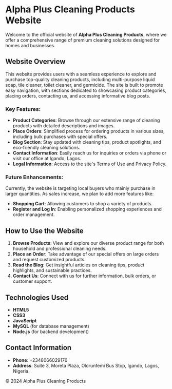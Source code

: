 # Alpha Plus Cleaning Products Website

Welcome to the official website of **Alpha Plus Cleaning Products**, where we offer a comprehensive range of premium cleaning solutions designed for homes and businesses.

## Website Overview

This website provides users with a seamless experience to explore and purchase top-quality cleaning products, including multi-purpose liquid soap, tile cleaner, toilet cleaner, and germicide. The site is built to promote easy navigation, with sections dedicated to showcasing product categories, placing orders, contacting us, and accessing informative blog posts.

### Key Features:

- **Product Categories**: Browse through our extensive range of cleaning products with detailed descriptions and images.
- **Place Orders**: Simplified process for ordering products in various sizes, including bulk purchases with special offers.
- **Blog Section**: Stay updated with cleaning tips, product spotlights, and eco-friendly cleaning solutions.
- **Contact Information**: Easily reach us for inquiries or orders via phone or visit our office at Igando, Lagos.
- **Legal Information**: Access to the site's Terms of Use and Privacy Policy.

### Future Enhancements:

Currently, the website is targeting local buyers who mainly purchase in larger quantities. As sales increase, we plan to add more features like:

- **Shopping Cart**: Allowing customers to shop a variety of products.
- **Register and Log In**: Enabling personalized shopping experiences and order management.

## How to Use the Website

1. **Browse Products**: View and explore our diverse product range for both household and professional cleaning needs.
2. **Place an Order**: Take advantage of our special offers on large orders and request customized products.
3. **Read the Blog**: Get insightful articles on cleaning tips, product highlights, and sustainable practices.
4. **Contact Us**: Connect with us for further information, bulk orders, or customer support.

## Technologies Used

- **HTML5**
- **CSS3**
- **JavaScript**
- **MySQL** (for database management)
- **Node.js** (for backend development)

## Contact Information

- **Phone**: +2348066029176
- **Address**: Suite 3, Moreta Plaza, Olorunfemi Bus Stop, Igando, Lagos, Nigeria.

&copy; 2024 Alpha Plus Cleaning Products
